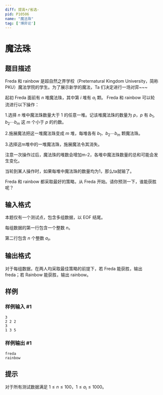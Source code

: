 ```yaml
---
diff: 提高+/省选-
pid: P10506
name: "魔法珠"
tag: ['博弈论']
---
```

# 魔法珠
## 题目描述

Freda 和 rainbow 是超自然之界学校（Preternatural Kingdom University，简称 PKU）魔法学院的学生。为了展示新学的魔法，Ta 们决定进行一场对弈~~~

起初 Freda 面前有 $n$ 堆魔法珠，其中第 $i$ 堆有 $a_i$ 颗。 Freda 和 rainbow 可以轮流进行以下操作：

1.选择 $n$ 堆中魔法珠数量大于 $1$ 的任意一堆。记该堆魔法珠的数量为 $p$，$p$ 有 $b_1,b_2 \cdots b_m$ 这 $m$ 个小于 $p$ 的约数。

2.施展魔法把这一堆魔法珠变成 $m$ 堆，每堆各有 $b_1$、$b_2 \cdots b_m$ 颗魔法珠。

3.选择这m堆中的一堆魔法珠，施展魔法令其消失。

注意一次操作过后，魔法珠的堆数会增加m-2，各堆中魔法珠数量的总和可能会发生变化。

当轮到某人操作时，如果每堆中魔法珠的数量均为1，那么ta就输了。

Freda 和 rainbow 都采取最好的策略，从 Freda 开始。请你预测一下，谁能获胜呢？
## 输入格式

本题仅有一个测试点，包含多组数据，以 EOF 结尾。

每组数据的第一行包含一个整数 $n$。

第二行包含 $n$ 个整数 $a_i$。
## 输出格式

对于每组数据，在两人均采取最佳策略的前提下，若 Freda 能获胜，输出 freda；若 Rainbow 能获胜，输出 rainbow。
## 样例

### 样例输入 #1
```
3
2 2 2
3
1 3 5
```
### 样例输出 #1
```
freda
rainbow
```
## 提示

对于所有测试数据满足 $1\le n\le100$，$1\le a_i\le 1000$。

